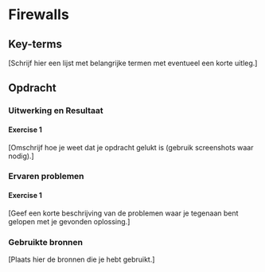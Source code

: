 # Firewalls


## Key-terms
[Schrijf hier een lijst met belangrijke termen met eventueel een korte uitleg.]

## Opdracht
### Uitwerking en Resultaat
#### Exercise 1
[Omschrijf hoe je weet dat je opdracht gelukt is (gebruik screenshots waar nodig).]

### Ervaren problemen
#### Exercise 1
[Geef een korte beschrijving van de problemen waar je tegenaan bent gelopen met je gevonden oplossing.]

### Gebruikte bronnen
[Plaats hier de bronnen die je hebt gebruikt.]